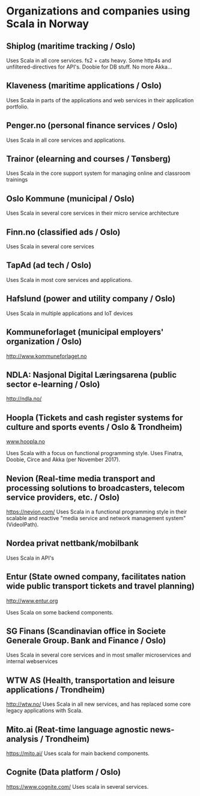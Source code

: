 # Organizations and companies using Scala in Norway

## Shiplog (maritime tracking / Oslo)
Uses Scala in all core services. fs2 + cats heavy. Some http4s and unfiltered-directives for API's. Doobie for DB stuff. No more Akka...

## Klaveness (maritime applications / Oslo) 
Uses Scala in parts of the applications and web services in their application portfolio. 

## Penger.no (personal finance services / Oslo)
Uses Scala in all core services and applications. 

## Trainor (elearning and courses / Tønsberg)
Uses Scala in the core support system for managing online and classroom trainings

## Oslo Kommune (municipal / Oslo)
Uses Scala in several core services in their micro service architecture

## Finn.no (classified ads / Oslo)
Uses Scala in several core services

## TapAd (ad tech / Oslo)
Uses Scala in most core services and applications.

## Hafslund (power and utility company / Oslo)
Uses Scala in multiple applications and IoT devices

## Kommuneforlaget (municipal employers' organization / Oslo)
http://www.kommuneforlaget.no

## NDLA: Nasjonal Digital Læringsarena (public sector e-learning / Oslo)
http://ndla.no/

## Hoopla (Tickets and cash register systems for culture and sports events / Oslo & Trondheim)
www.hoopla.no

Uses Scala with a focus on functional programming style. Uses Finatra, Doobie, Circe and Akka (per November 2017).

## Nevion (Real-time media transport and processing solutions to broadcasters, telecom service providers, etc. / Oslo)
https://nevion.com/
Uses Scala in a functional programming style in their scalable and reactive "media service and network management system" (VideoIPath).

## Nordea privat nettbank/mobilbank
Uses Scala in API's

## Entur (State owned company, facilitates nation wide public transport tickets and travel planning)
http://www.entur.org

Uses Scala on some backend components.

## SG Finans (Scandinavian office in Societe Generale Group. Bank and Finance / Oslo)
Uses Scala in several core services and in most smaller microservices and internal webservices

## WTW AS (Health, transportation and leisure applications / Trondheim)
http://wtw.no/
Uses Scala in all new services, and has replaced some core legacy applications with Scala.

## Mito.ai (Reat-time language agnostic news-analysis / Trondheim)
https://mito.ai/
Uses scala for main backend components.

## Cognite (Data platform / Oslo)
https://www.cognite.com/
Uses scala in several services.

